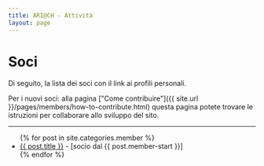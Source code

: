 ```yaml
---
title: ARI@CH - Attività
layout: page
---
```


# Soci

Di seguito, la lista dei soci con il link ai profili personali.

Per i nuovi soci: alla pagina ["Come contribuire"]({{ site.url }}/pages/members/how-to-contribute.html) questa pagina potete trovare le istruzioni per collaborare allo sviluppo del sito.

---

<ul class="posts">
  {% for post in site.categories.member %}
    <li> <a href="{{ site.baseurl }}{{ post.url }}">{{ post.title }}</a> - [socio dal <span>{{ post.member-start }}</span>] </li>
  {% endfor %}
</ul>
